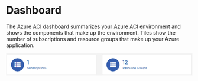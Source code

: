 # Dashboard

The Azure ACI dashboard summarizes your Azure ACI environment and shows the components that make up the environment. Tiles show the number of subscriptions and resource groups that make up your Azure application.

![](../../.gitbook/assets/dashboard-aci-summarytiles.png)


